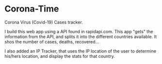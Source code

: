 # Corona-Time
Corona Virus (Covid-19) Cases tracker.


I build this web app using a API found in rapidapi.com.
This app "gets" the information from the API, and splits it into the different countries available.
It shos the number of cases, deaths, recovered...

I also added an IP Tracker, that uses the IP location of the user to determine his/hers location, and display the stats for that country.
